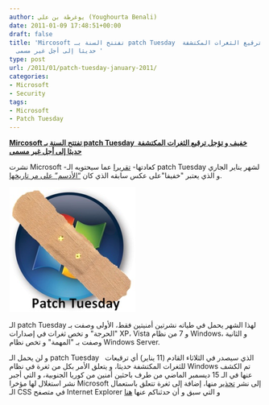 ```yaml
---
author: يوغرطة بن علي (Youghourta Benali)
date: 2011-01-09 17:48:51+00:00
draft: false
title: 'Mircosoft تفتتح السنة بـ patch Tuesday  خفيف و تؤجل ترقيع الثغرات المكتشفة
  حديثا إلى أجل غير مسمى '
type: post
url: /2011/01/patch-tuesday-january-2011/
categories:
- Microsoft
- Security
tags:
- Microsoft
- Patch Tuesday
---
```


**[Mircosoft تفتتح السنة بـ patch Tuesday  خفيف و تؤجل ترقيع الثغرات المكتشفة حديثا إلى أجل غير مسمى](https://www.it-scoop.com/2011/01/patch-tuesday-january-2011)**


نشرت Microsoft -كعادتها- [تقريرا](http://www.microsoft.com/technet/security/bulletin/ms11-jan.mspx) عما سيحتويه الـ patch Tuesday لشهر يناير الجاري و الذي يعتبر "خفيفا"على عكس سابقه الذي كان [“الأدسم” على مر تاريخها](https://www.it-scoop.com/2010/12/patch-tuesday-december-2010/).

[![](patch-tuesday.jpg)
](https://www.it-scoop.com/2011/01/patch-tuesday-january-2011)

الـ patch Tuesday لهذا الشهر يحمل في طياته نشرتين أمنيتين فقط، الأولى وصفت بـ "الحرجة" و تخص ثغرات في إصدارات XP، Vista و 7 من نظام Windows، و الثانية وصفت بـ "المهمة" و تخص نظام Windows Server.

و لن يحمل الـ patch Tuesday   الذي سيصدر في الثلاثاء القادم (11 يناير) أي ترقيعات للثغرات المكتشفة حديثا، و يتعلق الأمر بكل من ثغرة في نظام Windows تم الكشف عنها في الـ 15 ديسمبر الماضي من طرف باحثين أمنين من كوريا الجنوبية، و التي أجبر نشر استغلال لها مؤخرا Microsoft إلى نشر [تحذير](http://www.microsoft.com/technet/security/advisory/2490606.mspx) منها، إضافة إلى ثغرة تتعلق باستعمال الـ CSS في متصفح Internet Explorer و التي سبق و أن حدثناكم عنها [هنا](https://www.it-scoop.com/2010/12/microsoft-internet-explorer-vulnerability)
